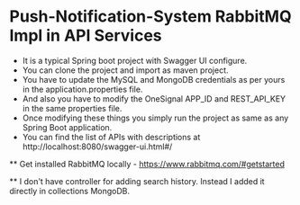 # Push-Notification-System RabbitMQ Impl in API Services

- It is a typical Spring boot project with Swagger UI configure. 
- You can clone the project and import as maven project. 
- You have to update the MySQL and MongoDB credentials as per yours in the application.properties file. 
- And also you have to modify the OneSignal APP_ID and REST_API_KEY in the same properties file. 
- Once modifying these things you simply run the project as same as any Spring Boot application. 
- You can find the list of APIs with descriptions at http://localhost:8080/swagger-ui.html#/

** Get installed RabbitMQ locally - https://www.rabbitmq.com/#getstarted

** I don't have controller for adding search history. Instead I added it directly in collections MongoDB. 
